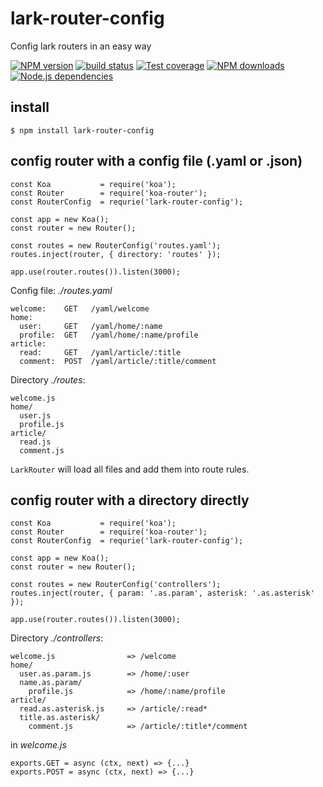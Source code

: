 lark-router-config
========

Config lark routers in an easy way

[![NPM version][npm-image]][npm-url]
[![build status][travis-image]][travis-url]
[![Test coverage][coveralls-image]][coveralls-url]
[![NPM downloads][downloads-image]][npm-url]
[![Node.js dependencies][david-image]][david-url]

## install 

```
$ npm install lark-router-config
```

## config router with a config file (.yaml or .json)

```
const Koa           = require('koa');
const Router        = require('koa-router');
const RouterConfig  = requrie('lark-router-config');

const app = new Koa();
const router = new Router();

const routes = new RouterConfig('routes.yaml');
routes.inject(router, { directory: 'routes' });

app.use(router.routes()).listen(3000);
```

Config file: _./routes.yaml_

```
welcome:    GET   /yaml/welcome
home:
  user:     GET   /yaml/home/:name
  profile:  GET   /yaml/home/:name/profile
article:
  read:     GET   /yaml/article/:title
  comment:  POST  /yaml/article/:title/comment
```

Directory _./routes_:

```
welcome.js
home/
  user.js
  profile.js
article/
  read.js
  comment.js
```
`LarkRouter` will load all files and add them into route rules.

## config router with a directory directly

```
const Koa           = require('koa');
const Router        = require('koa-router');
const RouterConfig  = requrie('lark-router-config');

const app = new Koa();
const router = new Router();

const routes = new RouterConfig('controllers');
routes.inject(router, { param: '.as.param', asterisk: '.as.asterisk' });

app.use(router.routes()).listen(3000);
```

Directory _./controllers_:

```
welcome.js                => /welcome
home/
  user.as.param.js        => /home/:user
  name.as.param/
    profile.js            => /home/:name/profile
article/
  read.as.asterisk.js     => /article/:read*
  title.as.asterisk/
    comment.js            => /article/:title*/comment
```

in _welcome.js_

```
exports.GET = async (ctx, next) => {...}
exports.POST = async (ctx, next) => {...}
```

[npm-image]: https://img.shields.io/npm/v/lark-router-config.svg?style=flat-square
[npm-url]: https://npmjs.org/package/lark-router-config
[travis-image]: https://img.shields.io/travis/larkjs/lark-router-config/master.svg?style=flat-square
[travis-url]: https://travis-ci.org/larkjs/lark-router-config
[downloads-image]: https://img.shields.io/npm/dm/lark-router-config.svg?style=flat-square
[david-image]: https://img.shields.io/david/larkjs/lark-router-config.svg?style=flat-square
[david-url]: https://david-dm.org/larkjs/lark-router-config
[coveralls-image]: https://img.shields.io/codecov/c/github/larkjs/lark-router-config.svg?style=flat-square
[coveralls-url]: https://codecov.io/github/larkjs/lark-router-config
